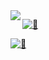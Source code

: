 
<img align="left" src="https://github-readme-stats.vercel.app/api?username=iohehe&show_icons=true&icon_color=805AD5&text_color=718096&bg_color=ffffff&hide_title=true" />

[![🐒](https://www.codewars.com/users/iohex/badges/micro)](https://www.codewars.com/users/iohex/)

[![🐒](https://leetcode-badge.haozibi.dev/v1cn/chart/submission-calendar/{iohex}.svg?type=past-year&color=yellow)](https://leetcode-badge.haozibi.dev/v1cn/chart/submission-calendar/{iohex}.svg?type=past-year&color=yellow)


